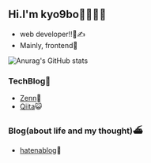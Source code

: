 

## Hi.I'm kyo9bo🍺🍺🍺🍺


- web developer!!👀✍️
- Mainly, frontend🎢

![Anurag's GitHub stats](https://github-readme-stats.vercel.app/api?username=kk3939&count_private=true&show_icons=true&theme=radical)

### TechBlog💍
- [Zenn](https://zenn.dev/kyo9bo)👾
- [Qiita](https://qiita.com/kyo51310)😺

### Blog(about life and my thought)⛴
- [hatenablog](https://kyo9bo.hatenablog.com/)🥳
